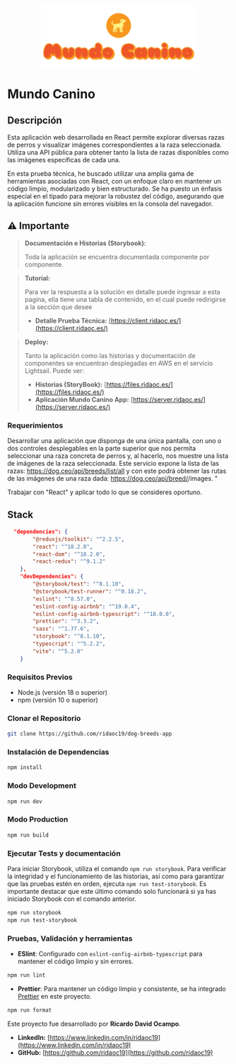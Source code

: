 <center><img src='./src/assets/logo.svg' width=350 alt='logo'/></center>

# Mundo Canino

## Descripción

Esta aplicación web desarrollada en React permite explorar diversas razas de perros y visualizar imágenes correspondientes a la raza seleccionada. Utiliza una API pública para obtener tanto la lista de razas disponibles como las imágenes específicas de cada una.

En esta prueba técnica, he buscado utilizar una amplia gama de herramientas asociadas con React, con un enfoque claro en mantener un código limpio, modularizado y bien estructurado. Se ha puesto un énfasis especial en el tipado para mejorar la robustez del código, asegurando que la aplicación funcione sin errores visibles en la consola del navegador.

## ⚠️ **Importante**

> **Documentación e Historias (Storybook):**
>
> Toda la aplicación se encuentra documentada componente por componente.

> **Tutorial:**
>
> Para ver la respuesta a la solución en detalle puede ingresar a esta pagina, ella tiene una tabla de contenido, en el cual puede redirigirse a la sección que desee
>
> - **Detalle Prueba Técnica:** [https://client.ridaoc.es/](https://client.ridaoc.es/)

> **Deploy:**
>
> Tanto la aplicación como las historias y documentación de componentes se encuentran desplegadas en AWS en el servicio Lightsail. Puede ver:
>
> - **Historias (StoryBook):** [https://files.ridaoc.es/](https://files.ridaoc.es/)
> - **Aplicación Mundo Canino App:** [https://server.ridaoc.es/](https://server.ridaoc.es/)

### Requerimientos

Desarrollar una aplicación que disponga de una única pantalla, con uno o dos controles desplegables en la parte superior que nos permita seleccionar una raza concreta de perros y, al hacerlo, nos muestre una lista de imágenes de la raza seleccionada. Este servicio expone la lista de las razas: https://dog.ceo/api/breeds/list/all y con este podrá obtener las rutas de las imágenes de una raza dada: https://dog.ceo/api/breed/<raza>/images. "

Trabajar con "React" y aplicar todo lo que se consideres oportuno.

## Stack

```json
  "dependencies": {
		"@reduxjs/toolkit": "^2.2.5",
		"react": "^18.2.0",
		"react-dom": "^18.2.0",
		"react-redux": "^9.1.2"
	},
	"devDependencies": {
		"@storybook/test": "^8.1.10",
		"@storybook/test-runner": "^0.18.2",
	    "eslint": "^8.57.0",
		"eslint-config-airbnb": "^19.0.4",
		"eslint-config-airbnb-typescript": "^18.0.0",
		"prettier": "^3.3.2",
		"sass": "^1.77.6",
		"storybook": "^8.1.10",
		"typescript": "^5.2.2",
		"vite": "^5.2.0"
	}
```

### Requisitos Previos

- Node.js (versión 18 o superior)
- npm (versión 10 o superior)

### Clonar el Repositorio

```bash
git clone https://github.com/ridaoc19/dog-breeds-app
```

### Instalación de Dependencias

```bash
npm install
```

### Modo Development

```bash
npm run dev
```

### Modo Production

```bash
npm run build
```

### Ejecutar Tests y documentación

Para iniciar Storybook, utiliza el comando `npm run storybook`. Para verificar la integridad y el funcionamiento de las historias, así como para garantizar que las pruebas estén en orden, ejecuta `npm run test-storybook`. Es importante destacar que este último comando solo funcionará si ya has iniciado Storybook con el comando anterior.

```bash
npm run storybook
npm run test-storybook
```

### Pruebas, Validación y herramientas

- **ESlint**: Configurado con `eslint-config-airbnb-typescript` para mantener el código limpio y sin errores.

```bash
npm run lint
```

- **Prettier**: Para mantener un código limpio y consistente, se ha integrado [Prettier](https://prettier.io/) en este proyecto.

```bash
npm run format
```

Este proyecto fue desarrollado por **Ricardo David Ocampo**.

- **LinkedIn:** [https://www.linkedin.com/in/ridaoc19](https://www.linkedin.com/in/ridaoc19)
- **GitHub:** [https://github.com/ridaoc19](https://github.com/ridaoc19)
